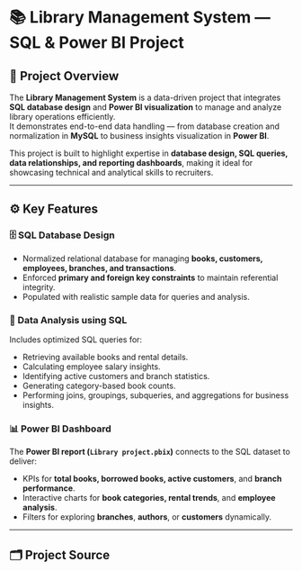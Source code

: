 # 📚 Library Management System — SQL & Power BI Project

## 🧩 Project Overview
The **Library Management System** is a data-driven project that integrates **SQL database design** and **Power BI visualization** to manage and analyze library operations efficiently.  
It demonstrates end-to-end data handling — from database creation and normalization in **MySQL** to business insights visualization in **Power BI**.

This project is built to highlight expertise in **database design, SQL queries, data relationships, and reporting dashboards**, making it ideal for showcasing technical and analytical skills to recruiters.

---

## ⚙️ Key Features

### 🗄️ SQL Database Design
- Normalized relational database for managing **books, customers, employees, branches, and transactions**.
- Enforced **primary and foreign key constraints** to maintain referential integrity.
- Populated with realistic sample data for queries and analysis.

### 🧠 Data Analysis using SQL
Includes optimized SQL queries for:
- Retrieving available books and rental details.
- Calculating employee salary insights.
- Identifying active customers and branch statistics.
- Generating category-based book counts.
- Performing joins, groupings, subqueries, and aggregations for business insights.

### 📊 Power BI Dashboard
The **Power BI report (`Library project.pbix`)** connects to the SQL dataset to deliver:
- KPIs for **total books, borrowed books, active customers**, and **branch performance**.
- Interactive charts for **book categories, rental trends**, and **employee analysis**.
- Filters for exploring **branches**, **authors**, or **customers** dynamically.

---

## 🗂️ Project Source


